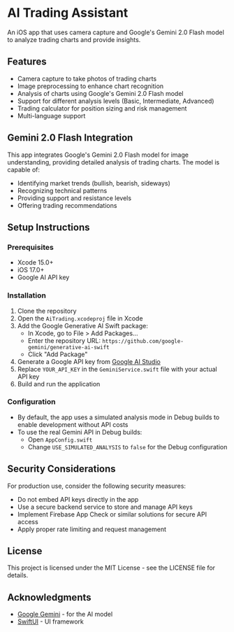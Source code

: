 # AI Trading Assistant

An iOS app that uses camera capture and Google's Gemini 2.0 Flash model to analyze trading charts and provide insights.

## Features

- Camera capture to take photos of trading charts
- Image preprocessing to enhance chart recognition
- Analysis of charts using Google's Gemini 2.0 Flash model
- Support for different analysis levels (Basic, Intermediate, Advanced)
- Trading calculator for position sizing and risk management
- Multi-language support

## Gemini 2.0 Flash Integration

This app integrates Google's Gemini 2.0 Flash model for image understanding, providing detailed analysis of trading charts. The model is capable of:

- Identifying market trends (bullish, bearish, sideways)
- Recognizing technical patterns
- Providing support and resistance levels
- Offering trading recommendations

## Setup Instructions

### Prerequisites

- Xcode 15.0+
- iOS 17.0+
- Google AI API key

### Installation

1. Clone the repository
2. Open the `AiTrading.xcodeproj` file in Xcode
3. Add the Google Generative AI Swift package:
   - In Xcode, go to File > Add Packages...
   - Enter the repository URL: `https://github.com/google-gemini/generative-ai-swift`
   - Click "Add Package"
4. Generate a Google API key from [Google AI Studio](https://ai.google.dev/)
5. Replace `YOUR_API_KEY` in the `GeminiService.swift` file with your actual API key
6. Build and run the application

### Configuration

- By default, the app uses a simulated analysis mode in Debug builds to enable development without API costs
- To use the real Gemini API in Debug builds:
  - Open `AppConfig.swift`
  - Change `USE_SIMULATED_ANALYSIS` to `false` for the Debug configuration

## Security Considerations

For production use, consider the following security measures:

- Do not embed API keys directly in the app
- Use a secure backend service to store and manage API keys
- Implement Firebase App Check or similar solutions for secure API access
- Apply proper rate limiting and request management

## License

This project is licensed under the MIT License - see the LICENSE file for details.

## Acknowledgments

- [Google Gemini](https://ai.google.dev/gemini-api/) - for the AI model
- [SwiftUI](https://developer.apple.com/xcode/swiftui/) - UI framework 